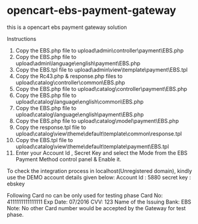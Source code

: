opencart-ebs-payment-gateway
============================

this is a opencart ebs payment gateway solution 


Instructions

1)	Copy the EBS.php file to upload\admin\controller\payment\EBS.php
2)	Copy the EBS.php file to upload\admin\language\english\payment\EBS.php
3)	Copy the EBS.tpl file to upload\admin\view\template\payment\EBS.tpl
4)	Copy the Rc43.php & response.php files to upload\catalog\controller\common\EBS.php
5)	Copy the EBS.php file to upload\catalog\controller\payment\EBS.php
6)	Copy the EBS.php file to upload\catalog\language\english\common\EBS.php
7)	Copy the EBS.php file to upload\catalog\language\english\payment\EBS.php
8)	Copy the EBS.php file to upload\catalog\model\payment\EBS.php
9)	Copy the response.tpl file to upload\catalog\view\theme\default\template\common\response.tpl
10)	Copy the EBS.tpl file to upload\catalog\view\theme\default\template\payment\EBS.tpl
11)	Enter your Account Id , Secret Key and select the Mode from the EBS Payment Method control panel & Enable it.

To check the integration process in localhost(Unregistered domain), kindly use the DEMO account details given below: 
 Account Id : 5880 
secret key : ebskey 

 Following Card no can be only used for testing phase 
 Card No: 4111111111111111 
 Exp Date: 07/2016 
 CVV: 123 
 Name of the Issuing Bank: EBS 
 Note: No other Card number would be accepted by the Gateway for test phase.


